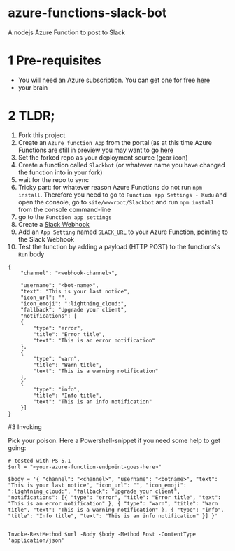 # azure-functions-slack-bot
A nodejs Azure Function to post to Slack

# 1 Pre-requisites

- You will need an Azure subscription. You can get one for free [here](https://azure.microsoft.com/en-us/free/)
- your brain

# 2 TLDR;

1. Fork this project
2. Create an `Azure function App` from the portal (as at this time Azure Functions are still in preview you may want to go [here](https://portal.azure.com/#create/Microsoft.FunctionApp)
3. Set the forked repo as your deployment source (gear icon)
4. Create a function called `Slackbot` (or whatever name you have changed the function into in your fork)
5. wait for the repo to sync
6. Tricky part: for whatever reason Azure Functions do not run `npm install`. Therefore you need to go to `Function app Settings - Kudu` and open the console, go to `site/wwwroot/Slackbot` and run `npm install` from the console command-line
6. go to the `Function app settings`
7. Create a [Slack Webhook](https://my.slack.com/services/new/incoming-webhook/)
8. Add an `App Setting` named `SLACK_URL` to your Azure Function, pointing to the Slack Webhook
9. Test the function by adding a payload (HTTP POST) to the functions's `Run` body
```
{
    "channel": "<webhook-channel>",

    "username": "<bot-name>",
    "text": "This is your last notice",
    "icon_url": "",
    "icon_emoji": ":lightning_cloud:",
    "fallback": "Upgrade your client",
    "notifications": [
    {
        "type": "error",
        "title": "Error title",
        "text": "This is an error notification"
    },
    {
        "type": "warn",
        "title": "Warn title",
        "text": "This is a warning notification"
    },
    {
        "type": "info",
        "title": "Info title",
        "text": "This is an info notification"
    }]
}
```

#3 Invoking

Pick your poison. Here a Powershell-snippet if you need some help to get going:

```
# tested with PS 5.1
$url = "<your-azure-function-endpoint-goes-here>"

$body = '{ "channel": "<channel>", "username": "<botname>", "text": "This is your last notice", "icon_url": "", "icon_emoji": ":lightning_cloud:", "fallback": "Upgrade your client", "notifications": [{ "type": "error", "title": "Error title", "text": "This is an error notification" }, { "type": "warn", "title": "Warn title", "text": "This is a warning notification" }, { "type": "info", "title": "Info title", "text": "This is an info notification" }] }'
	

Invoke-RestMethod $url -Body $body -Method Post -ContentType 'application/json'
```
